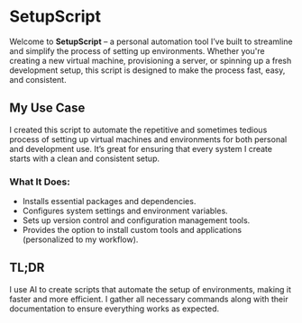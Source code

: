 # SetupScript

Welcome to **SetupScript** – a personal automation tool I’ve built to streamline and simplify the process of setting up environments. Whether you're creating a new virtual machine, provisioning a server, or spinning up a fresh development setup, this script is designed to make the process fast, easy, and consistent.

## My Use Case  
I created this script to automate the repetitive and sometimes tedious process of setting up virtual machines and environments for both personal and development use. It’s great for ensuring that every system I create starts with a clean and consistent setup.

### What It Does:
- Installs essential packages and dependencies.
- Configures system settings and environment variables.
- Sets up version control and configuration management tools.
- Provides the option to install custom tools and applications (personalized to my workflow).

## TL;DR
I use AI to create scripts that automate the setup of environments, making it faster and more efficient. I gather all necessary commands along with their documentation to ensure everything works as expected. 
